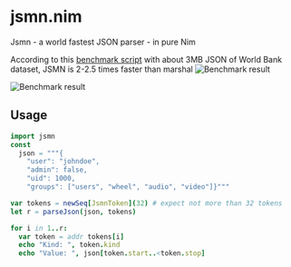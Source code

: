 # jsmn.nim
Jsmn - a world fastest JSON parser - in pure Nim

According to this [benchmark script](https://github.com/rgv151/benchmarking/blob/master/marshal_vs_manual.nim) with about 3MB JSON of World Bank dataset, JSMN is 2-2.5 times faster than marshal
![Benchmark result](https://downloader.disk.yandex.ru/preview/cf0d5b53d98f7cda33484e56c649191039f82b86881b3503036519749dc024c4/5cd67ba6/VfrKkos1WSzVs-j90gCy1dLWs5PgJjdR9UWqcKxrIQanHRc9n9sSz-cpXvhmPbYDjgRKWmvIzouyDrKjw7WpMg%3D%3D?uid=0&filename=2019-05-11_10-36-59.png&disposition=inline&hash=&limit=0&content_type=image%2Fpng&tknv=v2&size=2048x2048)

![Benchmark result](https://downloader.disk.yandex.ru/preview/5e9d24e4155569765445535b978ebe667be82f3e59e043d5660206bbc1962f35/5cd67bc1/oYyULY8MIiYSd38io7nHmFGwy328Wd2tvLWnCBwe_lAytqCmtXVpzWSqRPygSkuBLfNI-SJxBOCzJ4bsXajIcA%3D%3D?uid=0&filename=2019-05-11_10-37-29.png&disposition=inline&hash=&limit=0&content_type=image%2Fpng&tknv=v2&size=2048x2048)

## Usage

```nim
import jsmn
const
  json = """{
    "user": "johndoe",
    "admin": false,
    "uid": 1000,
    "groups": ["users", "wheel", "audio", "video"]}"""

var tokens = newSeq[JsmnToken](32) # expect not more than 32 tokens
let r = parseJson(json, tokens)

for i in 1..r:
  var token = addr tokens[i]
  echo "Kind: ", token.kind
  echo "Value: ", json[token.start..<token.stop]

```
